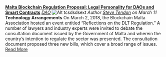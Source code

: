 [**Malta Blockchain Regulation Proposal: Legal Personality for DAOs and Smart Contracts**](https://chainstrategies.com/2018/03/11/malta-blockchain-regulation-proposal-legal-personality-for-daos-and-smart-contracts/)
[_DAO_](tag.md)
![Alt tcsdsdsext](https://chainstrategies.files.wordpress.com/2018/03/20180311-chain-2130988.jpg)
_Author [Steve Tendon](https://chainstrategies.com/author/stevetendon/) on March 11_
**Technology Arrangements** On March 2, 2018, the Blockchain Malta Association hosted an event entitled “Reflections on the DLT Regulation.” A number of lawyers and industry experts were invited to debate the consultation document issued by the Government of Malta and wherein the country’s intention to regulate the sector was presented. The consultation document proposed three new bills, which cover a broad range of issues.
[Read More](https://chainstrategies.com/2018/03/11/malta-blockchain-regulation-proposal-legal-personality-for-daos-and-smart-contracts/)

